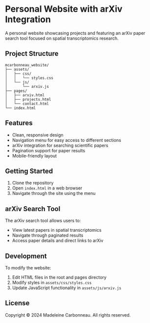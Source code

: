 # Personal Website with arXiv Integration

A personal website showcasing projects and featuring an arXiv paper search tool focused on spatial transcriptomics research.

## Project Structure

```
mcarbonneau_website/
├── assets/
│   ├── css/
│   │   └── styles.css
│   └── js/
│       └── arxiv.js
├── pages/
│   ├── arxiv.html
│   ├── projects.html
│   └── contact.html
└── index.html
```

## Features

- Clean, responsive design
- Navigation menu for easy access to different sections
- arXiv integration for searching scientific papers
- Pagination support for paper results
- Mobile-friendly layout

## Getting Started

1. Clone the repository
2. Open `index.html` in a web browser
3. Navigate through the site using the menu

## arXiv Search Tool

The arXiv search tool allows users to:
- View latest papers in spatial transcriptomics
- Navigate through paginated results
- Access paper details and direct links to arXiv

## Development

To modify the website:
1. Edit HTML files in the root and pages directory
2. Modify styles in `assets/css/styles.css`
3. Update JavaScript functionality in `assets/js/arxiv.js`

## License

Copyright © 2024 Madeleine Carbonneau. All rights reserved.
